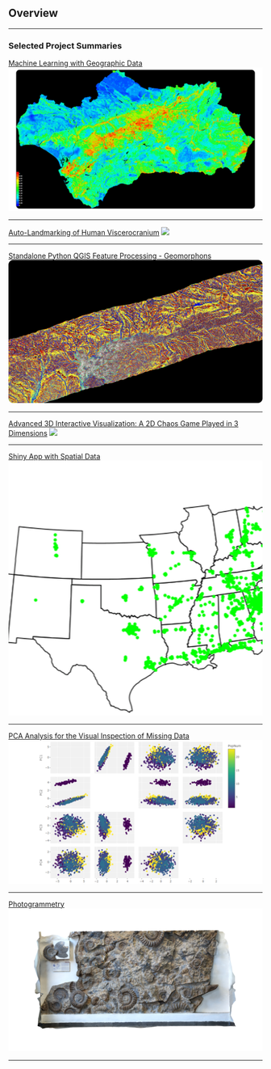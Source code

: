 ## Overview

---

### Selected Project Summaries

[Machine Learning with Geographic Data](/ME)
<img src="images/MEk4.png?raw=true"/>

---
[Auto-Landmarking of Human Viscerocranium](/skulls)
<img src="images/Skulls/SlicerCapture.gif?raw=true"/>

---
[Standalone Python QGIS Feature Processing - Geomorphons](/geomorph)
<img src="images/PS.png?raw=true"/>

---
[Advanced 3D Interactive Visualization: A 2D Chaos Game Played in 3 Dimensions](/Pyramid)
<img src="images/Skulls/SlicerCapture.gif?raw=true"/>

---
[Shiny App with Spatial Data](/R_app)
<img src="images/Waffle.gif?raw=true"/>

---
[PCA Analysis for the Visual Inspection of Missing Data](/PCA)
<img src="images/PCA/big_title.png?raw=true"/>

---
[Photogrammetry](/3D)
<img src="images/models/AW.png?raw=true"/>

---

